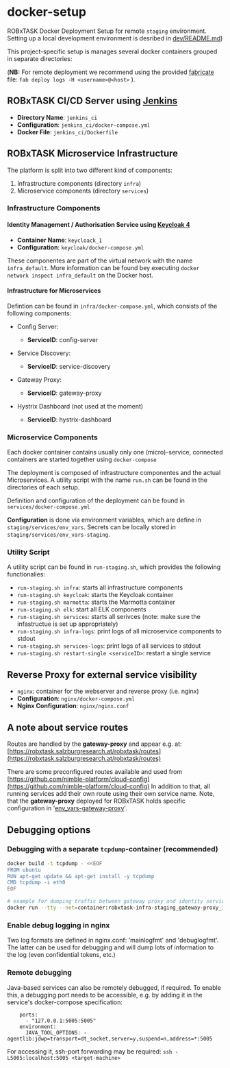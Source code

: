 # docker-setup

ROBxTASK Docker Deployment Setup for remote `staging` environment. Setting up a local development environment is desribed in [dev/README.md](`dev/README.md`))

This project-specific setup is manages several docker containers grouped in separate directories:

(**NB:** For remote deployment we recommend using the provided [fabricate](https://www.fabfile.org/) file: `fab deploy logs -H <username>@<host>`
).

## ROBxTASK CI/CD Server using [Jenkins](https://www.jenkins.io/)

- **Directory Name**: `jenkins_ci`
- **Configuration**: `jenkins_ci/docker-compose.yml`
- **Docker File**: `jenkins_ci/Dockerfile`

## ROBxTASK Microservice Infrastructure

The platform is split into two different kind of components:

1. Infrastructure components (directory `infra`)
2. Microservice components (directory `services`)

### Infrastructure Components

#### Identity Management / Authorisation Service using [Keycloak 4](https://www.keycloak.org/)

- **Container Name**: `keycloack_1`
- **Configuration**: `keycloak/docker-compose.yml`

These componentes are part of the virtual network with the name `infra_default`.
More information can be found bey executing `docker network inspect infra_default`
on the Docker host.

#### Infrastructure for Microservices

Defintion can be found in `infra/docker-compose.yml`, which consists of the following components:

- Config Server:

  - **ServiceID**: config-server

- Service Discovery:
  - **ServiceID**: service-discovery

- Gateway Proxy:
  - **ServiceID**: gateway-proxy

- Hystrix Dashboard (not used at the moment)
  - **ServiceID**: hystrix-dashboard

### Microservice Components

Each docker container contains usually only one (micro)-service, connected
containers are started together using `docker-compose`

The deployment is composed of infrastructure componentes and the actual
Microservices. A utility script with the name `run.sh` can
be found in the directories of each setup.

Definition and configuration of the deployment can be found in
`services/docker-compose.yml`

**Configuration** is done via environment variables, which are define in `staging/services/env_vars`. Secrets can be locally stored in `staging/services/env_vars-staging`.

### Utility Script

A utility script can be found in `run-staging.sh`, which provides the following functionalies:

- `run-staging.sh infra`: starts all infrastructure components
- `run-staging.sh keycloak`: starts the Keycloak container
- `run-staging.sh marmotta`: starts the Marmotta container
- `run-staging.sh elk`: start all ELK components
- `run-staging.sh services`: starts all serivces (note: make sure the infastructue is set up appropriately)
- `run-staging.sh infra-logs`: print logs of all microservice components to stdout
- `run-staging.sh services-logs`: print logs of all services to stdout
- `run-staging.sh restart-single <serviceID>`: restart a single service

## Reverse Proxy for external service visibility

- `nginx`: container for the webserver and reverse proxy (i.e. nginx)
- **Configuration**: `nginx/docker-compose.yml`
- **Nginx Configuration**: `nginx/nginx.conf`

## A note about service routes

Routes are handled by the **gateway-proxy** and appear e.g. at: [https://robxtask.salzburgresearch.at/robxtask/routes](https://robxtask.salzburgresearch.at/robxtask/routes)

There are some preconfigured routes available and used from [https://github.com/nimble-platform/cloud-config](https://github.com/nimble-platform/cloud-config)
In addition to that, all running services add their own route using their own service name.
Note, that the **gateway-proxy** deployed for ROBxTASK holds specific configuration in '[env_vars-gateway-proxy](staging/infra/env_vars-gateway-proxy)'.

## Debugging options

### Debugging with a separate `tcpdump`-container (recommended)

```bash
docker build -t tcpdump - <<EOF 
FROM ubuntu 
RUN apt-get update && apt-get install -y tcpdump 
CMD tcpdump -i eth0 
EOF

# example for dumping traffic between gateway proxy and identity service
docker run --tty --net=container:robxtask-infra-staging_gateway-proxy_1 tcpdump tcpdump -N -A 'host identity-service'
```

### Enable debug logging in nginx

Two log formats are defined in nginx.conf: 'mainlogfmt' and 'debuglogfmt'. The latter can be used for debugging and will dump lots of information to the log (even confidential tokens, etc.)

### Remote debugging

Java-based services can also be remotely debugged, if required. To enable this, a debugging port needs to be accessible, e.g. by adding it in the service's docker-compose specification:

```
    ports:
      - "127.0.0.1:5005:5005"
    environment:
      JAVA_TOOL_OPTIONS: -agentlib:jdwp=transport=dt_socket,server=y,suspend=n,address=*:5005
```

For accessing it, ssh-port forwarding may be required: `ssh -L5005:localhost:5005 <target-machine>`
